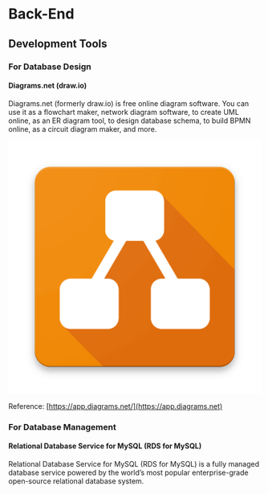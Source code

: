 # Back-End

## Development Tools

### For Database Design

#### Diagrams.net (draw.io)

Diagrams.net (formerly draw.io) is free online diagram software. You can use it as a flowchart maker, network diagram software, to create UML online, as an ER diagram tool, to design database schema, to build BPMN online, as a circuit diagram maker, and more.

![Diagrams.net (draw.io)](<../../../.gitbook/assets/image (12) (1).png>)

Reference:  [https://app.diagrams.net/](https://app.diagrams.net)

### For Database Management

#### Relational Database Service for MySQL (RDS for MySQL)

Relational Database Service for MySQL (RDS for MySQL) is a fully managed database service powered by the world’s most popular enterprise-grade open-source relational database system.

